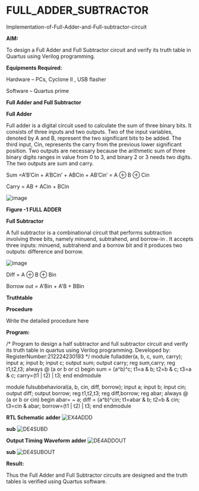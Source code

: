 # FULL_ADDER_SUBTRACTOR

Implementation-of-Full-Adder-and-Full-subtractor-circuit

**AIM:**

To design a Full Adder and Full Subtractor circuit and verify its truth table in Quartus using Verilog programming.

**Equipments Required:**

Hardware – PCs, Cyclone II , USB flasher

Software – Quartus prime

**Full Adder and Full Subtractor**

**Full Adder**

Full adder is a digital circuit used to calculate the sum of three binary bits. It consists of three inputs and two outputs. Two of the input variables, denoted by A and B, represent the two significant bits to be added. The third input, Cin, represents the carry from the previous lower significant position. Two outputs are necessary because the arithmetic sum of three binary digits ranges in value from 0 to 3, and binary 2 or 3 needs two digits. The two outputs are sum and carry.

Sum =A’B’Cin + A’BCin’ + ABCin + AB’Cin’ = A ⊕ B ⊕ Cin 

Carry = AB + ACin + BCin

![image](https://github.com/naavaneetha/FULL_ADDER_SUBTRACTOR/assets/154305477/0f30ba51-5ffb-4198-845f-18e054f675e7)

**Figure -1 FULL ADDER**

**Full Subtractor**

A full subtractor is a combinational circuit that performs subtraction involving three bits, namely minuend, subtrahend, and borrow-in . It accepts three inputs: minuend, subtrahend and a borrow bit and it produces two outputs: difference and borrow.

![image](https://github.com/naavaneetha/FULL_ADDER_SUBTRACTOR/assets/154305477/02b24f51-ab51-4304-9ad6-7b81ffc1ead5)

Diff = A ⊕ B ⊕ Bin 

Borrow out = A'Bin + A'B + BBin

**Truthtable**

**Procedure**

Write the detailed procedure here

**Program:**

/* Program to design a half subtractor and full subtractor circuit and verify its truth table in quartus using Verilog programming. Developed by: RegisterNumber:212224230193
*/
 module fulladder(a, b, c, sum, carry);
 input a;
    input b;
    input c;
    output sum;
    output carry;
 reg sum,carry;
 reg t1,t2,t3;
 always @ (a or b or c) begin
 sum = (a^b)^c;
 t1=a & b;
 t2=b & c;
 t3=a & c;
 carry=(t1 | t2) | t3;
 end
 endmodule

 
 module fulsubbehavioral(a, b, cin, diff, borrow);
    input a;
    input b;
    input cin;
    output diff;
    output borrow;
 reg t1,t2,t3;
 reg diff,borrow;
 reg abar;
 always @ (a or b or cin) begin
 abar= ~ a;
 diff = (a^b)^cin;
 t1=abar & b;
 t2=b & cin;
 t3=cin & abar;
 borrow=(t1 | t2) | t3;
 end
 endmodule

**RTL Schematic**
**adder**
![EX4ADDD](https://github.com/user-attachments/assets/c2384334-94e0-4c20-9583-653e91aa292e)

**sub**
![DE4SUBD](https://github.com/user-attachments/assets/4066e1fb-6210-4f75-99e2-d8c7bb439144)

**Output Timing Waveform**
**adder**
![DE4ADDOUT](https://github.com/user-attachments/assets/4d14d880-73a0-40f3-8daf-1e74273a4939)

**sub**
![DE4SUBOUT](https://github.com/user-attachments/assets/e8022f86-bcc1-45ea-995f-460b88ee68cc)

**Result:**

Thus the Full Adder and Full Subtractor circuits are designed and the truth tables is verified using Quartus software.



